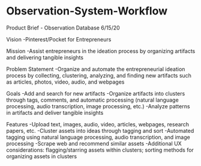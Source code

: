 # Observation-System-Workflow

Product Brief - Observation Database
6/15/20

Vision
-Pinterest/Pocket for Entrepreneurs  

Mission
-Assist entrepreneurs in the ideation process by organizing artifacts and delivering tangible insights

Problem Statement
-Organize and automate the entrepreneurial ideation process by collecting, clustering, analyzing, and finding new artifacts such as articles, photos, video, audio, and webpages

Goals
-Add and search for new artifacts 
-Organize artifacts into clusters through tags, comments, and automatic processing (natural language processing, audio transcription, image processing, etc.)
-Analyze patterns in artifacts and deliver tangible insights 

Features
-Upload text, images, audio, video, articles, webpages, research papers, etc. 
-Cluster assets into ideas through tagging and sort
-Automated tagging using natural language processing, audio transcription, and image processing
-Scrape web and recommend similar assets
-Additional UX considerations: flagging/starring assets within clusters; sorting methods for organizing assets in clusters
